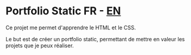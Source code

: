 # Portfolio Static FR - [EN](README-EN.md)

Ce projet me permet d'apprendre le HTML et le CSS.

Le but est de créer un portfolio static, permettant de mettre en valeur les projets que je peux réaliser.

